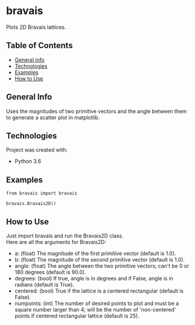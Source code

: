 # bravais
Plots 2D Bravais lattices.

## Table of Contents
* [General info](#general-info)
* [Technologies](#technologies)
* [Examples](#examples)
* [How to Use](#how-to-use)

## General Info
Uses the magnitudes of two primitive vectors and the angle between them to generate a scatter plot in matplotlib.

## Technologies
Project was created with:
* Python 3.6

## Examples
    from bravais import bravais

    bravais.Bravais2D()

## How to Use
Just import bravais and run the Bravais2D class.  
Here are all the arguments for Bravais2D:
* a: (float) The magnitude of the first primitive vector (default is 1.0).
* b: (float) The magnitude of the second primitive vector (default is 1.0).
* angle: (float) The angle between the two primitive vectors; can't be 0 or 180 degrees (default is 90.0).
* degrees: (bool) If true, angle is in degrees and if False, angle is in radians (default is True).
* centered: (bool) True if the lattice is a centered rectangular (default is False).
* numpoints: (int) The number of desired points to plot and must be a square number larger than 4; will be the number of 'non-centered' points if centered rectangular lattice (default is 25).
